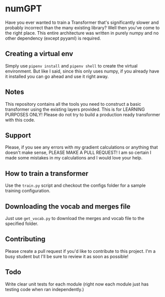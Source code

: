 # numGPT
Have you ever wanted to train a Transformer that's significantly slower and probably incorrect than the many existing library? Well then you've come to the right place. This entire architecture was written in purely numpy and no other dependency (except pyyaml) is required. 

## Creating a virtual env
Simply use `pipenv install` and `pipenv shell` to create the virtual environment. But like I said, since this only uses numpy, if you already have it installed you can go ahead and use it right away. 

## Notes
This repository contains all the tools you need to construct a basic transformer using the existing layers provided. This is for LEARNING PURPOSES ONLY! Please do not try to build a production ready transformer with this code.

## Support 
Please, if you see any errors with my gradient calculations or anything that doesn't make sense, PLEASE MAKE A PULL REQUEST! I am so certain I made some mistakes in my calculations and I would love your help.

## How to train a transformer
Use the `train.py` script and checkout the configs folder for a sample training configuration.

## Downloading the vocab and merges file
Just use `get_vocab.py` to download the merges and vocab file to the specified folder.

## Contributing
Please create a pull request if you'd like to contribute to this project. I'm a busy student but I'll be sure to review it as soon as possible!

## Todo
Write clear unit tests for each module (right now each module just has testing code when ran independently.)


